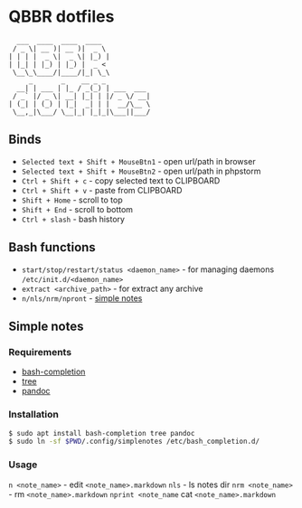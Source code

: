 # QBBR dotfiles

      ___  ____  ____  ____
     / _ \| __ )| __ )|  _ \
    | | | |  _ \|  _ \| |_) |
    | |_| | |_) | |_) |  _ <
     \__\_\____/|____/|_| \_\
         _       _    __ _ _
      __| | ___ | |_ / _(_) | ___  ___
     / _` |/ _ \| __| |_| | |/ _ \/ __|
    | (_| | (_) | |_|  _| | |  __/\__ \
     \__,_|\___/ \__|_| |_|_|\___||___/

## Binds

 * `Selected text + Shift + MouseBtn1` - open url/path in browser
 * `Selected text + Shift + MouseBtn2` - open url/path in phpstorm
 * `Ctrl + Shift + c` - copy selected text to CLIPBOARD
 * `Ctrl + Shift + v` - paste from CLIPBOARD
 * `Shift + Home` - scroll to top
 * `Shift + End` - scroll to bottom
 * `Ctrl + slash` - bash history

## Bash functions

 * `start/stop/restart/status <daemon_name>` - for managing daemons `/etc/init.d/<daemon_name>`
 * `extract <archive_path>` - for extract any archive
 * `n/nls/nrm/npront` - [simple notes](#simple-notes)


## Simple notes

### Requirements

 * [bash-completion](https://packages.debian.org/jessie/bash-completion)
 * [tree](https://packages.debian.org/jessie/tree)
 * [pandoc](https://packages.debian.org/jessie/pandoc)

### Installation


```bash
$ sudo apt install bash-completion tree pandoc
$ sudo ln -sf $PWD/.config/simplenotes /etc/bash_completion.d/
```

### Usage

`n <note_name>` - edit `<note_name>.markdown`
`nls` - ls notes dir
`nrm <note_name>` - rm `<note_name>.markdown`
`nprint <note_name`  cat `<note_name>.markdown`
